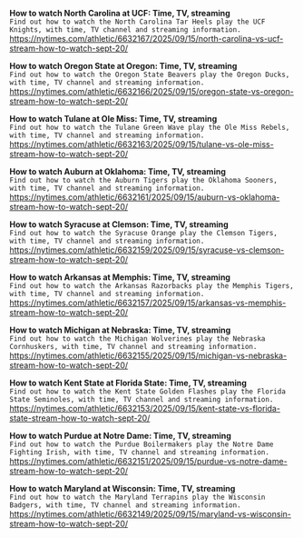 **How to watch North Carolina at UCF: Time, TV, streaming**\
`Find out how to watch the North Carolina Tar Heels play the UCF Knights, with time, TV channel and streaming information.`\
https://nytimes.com/athletic/6632167/2025/09/15/north-carolina-vs-ucf-stream-how-to-watch-sept-20/

**How to watch Oregon State at Oregon: Time, TV, streaming**\
`Find out how to watch the Oregon State Beavers play the Oregon Ducks, with time, TV channel and streaming information.`\
https://nytimes.com/athletic/6632166/2025/09/15/oregon-state-vs-oregon-stream-how-to-watch-sept-20/

**How to watch Tulane at Ole Miss: Time, TV, streaming**\
`Find out how to watch the Tulane Green Wave play the Ole Miss Rebels, with time, TV channel and streaming information.`\
https://nytimes.com/athletic/6632163/2025/09/15/tulane-vs-ole-miss-stream-how-to-watch-sept-20/

**How to watch Auburn at Oklahoma: Time, TV, streaming**\
`Find out how to watch the Auburn Tigers play the Oklahoma Sooners, with time, TV channel and streaming information.`\
https://nytimes.com/athletic/6632161/2025/09/15/auburn-vs-oklahoma-stream-how-to-watch-sept-20/

**How to watch Syracuse at Clemson: Time, TV, streaming**\
`Find out how to watch the Syracuse Orange play the Clemson Tigers, with time, TV channel and streaming information.`\
https://nytimes.com/athletic/6632159/2025/09/15/syracuse-vs-clemson-stream-how-to-watch-sept-20/

**How to watch Arkansas at Memphis: Time, TV, streaming**\
`Find out how to watch the Arkansas Razorbacks play the Memphis Tigers, with time, TV channel and streaming information.`\
https://nytimes.com/athletic/6632157/2025/09/15/arkansas-vs-memphis-stream-how-to-watch-sept-20/

**How to watch Michigan at Nebraska: Time, TV, streaming**\
`Find out how to watch the Michigan Wolverines play the Nebraska Cornhuskers, with time, TV channel and streaming information.`\
https://nytimes.com/athletic/6632155/2025/09/15/michigan-vs-nebraska-stream-how-to-watch-sept-20/

**How to watch Kent State at Florida State: Time, TV, streaming**\
`Find out how to watch the Kent State Golden Flashes play the Florida State Seminoles, with time, TV channel and streaming information.`\
https://nytimes.com/athletic/6632153/2025/09/15/kent-state-vs-florida-state-stream-how-to-watch-sept-20/

**How to watch Purdue at Notre Dame: Time, TV, streaming**\
`Find out how to watch the Purdue Boilermakers play the Notre Dame Fighting Irish, with time, TV channel and streaming information.`\
https://nytimes.com/athletic/6632151/2025/09/15/purdue-vs-notre-dame-stream-how-to-watch-sept-20/

**How to watch Maryland at Wisconsin: Time, TV, streaming**\
`Find out how to watch the Maryland Terrapins play the Wisconsin Badgers, with time, TV channel and streaming information.`\
https://nytimes.com/athletic/6632149/2025/09/15/maryland-vs-wisconsin-stream-how-to-watch-sept-20/

